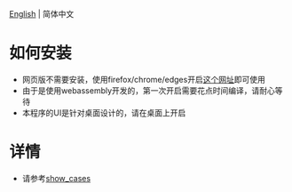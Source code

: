 [English](./readme.md) | 简体中文

# 如何安装

- 网页版不需要安装，使用firefox/chrome/edges开启[这个网址](https://anpr-task.netlify.app/anpr_tasks.html)即可使用
- 由于是使用webassembly开发的，第一次开启需要花点时间编译，请耐心等待
- 本程序的UI是针对桌面设计的，请在桌面上开启

# 详情

- 请参考[show_cases](https://github.com/stereomatchingkiss/show_cases/tree/master/anpr_tasks)